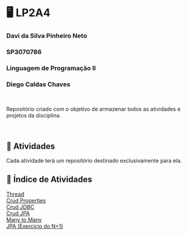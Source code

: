 # 🖥 LP2A4 

<h3>Davi da Silva Pinheiro Neto</h3>
<h3>SP3070786</h3>
<h3>Linguagem de Programação II</h3>
<h3>Diego Caldas Chaves</h3>

<br>

Repositório criado com o objetivo de armazenar todos  as atividades e projetos da disciplina.

<br>

## 📝 Atividades

Cada atividade terá um repositório destinado exclusivamente para ela.

## 📝 Índice de Atividades
<a href="https://github.com/pinheirodavi/LP2A4/tree/main/Atividade2-LP2A4-Thread/src/atividade2LP2A4">Thread</a><br>
<a href="https://github.com/pinheirodavi/LP2A4/tree/main/lp2a4_crud_properties">Crud Properties</a><br>
<a href="https://github.com/pinheirodavi/LP2A4/tree/main/lp2a4_crud_jdbc">Crud JDBC</a><br>
<a href="https://github.com/pinheirodavi/LP2A4/tree/main/lp2a4_crud_jpaDavi">Crud JPA</a><br>
<a href="https://github.com/pinheirodavi/LP2A4/tree/main/ManyToMany">Many to Many</a><br>
<a href="https://github.com/pinheirodavi/LP2A4/tree/main/ProjetoJpaLp2a4"> JPA (Exercício do N+1) </a><br>
